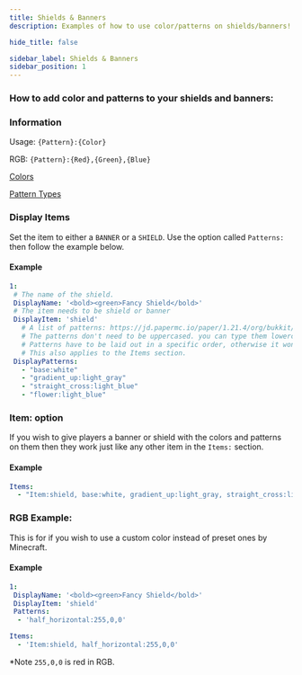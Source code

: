 ```yaml
---
title: Shields & Banners
description: Examples of how to use color/patterns on shields/banners!

hide_title: false

sidebar_label: Shields & Banners
sidebar_position: 1
---
```

### How to add color and patterns to your shields and banners:

### Information
Usage: `{Pattern}:{Color}`

RGB: `{Pattern}:{Red},{Green},{Blue}`

[Colors](https://jd.papermc.io/paper/1.21.4/org/bukkit/DyeColor.html)

[Pattern Types](https://jd.papermc.io/paper/1.21.4/org/bukkit/block/banner/PatternType.html)

### Display Items
Set the item to either a `BANNER` or a `SHIELD`. Use the option called `Patterns:` then follow the example below.

#### Example
```yml
1:
 # The name of the shield.
 DisplayName: '<bold><green>Fancy Shield</bold>'
 # The item needs to be shield or banner
 DisplayItem: 'shield'
   # A list of patterns: https://jd.papermc.io/paper/1.21.4/org/bukkit/block/banner/PatternType.html
   # The patterns don't need to be uppercased. you can type them lowercased along with the colors.
   # Patterns have to be laid out in a specific order, otherwise it won't look right.
   # This also applies to the Items section.
 DisplayPatterns:
   - "base:white"
   - "gradient_up:light_gray"
   - "straight_cross:light_blue"
   - "flower:light_blue"
```

### Item: option
If you wish to give players a banner or shield with the colors and patterns on them then they work just like any other item in the `Items:` section.

#### Example
```yml
Items:
  - "Item:shield, base:white, gradient_up:light_gray, straight_cross:light_blue, flower:light_blue"
```

### RGB Example:
This is for if you wish to use a custom color instead of preset ones by Minecraft.

#### Example
```yml
1:
 DisplayName: '<bold><green>Fancy Shield</bold>'
 DisplayItem: 'shield'
 Patterns:
  - 'half_horizontal:255,0,0'
```
```yml
Items:
  - 'Item:shield, half_horizontal:255,0,0'
```
*Note `255,0,0` is red in RGB.